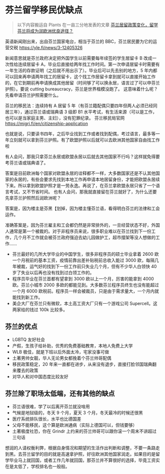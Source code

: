 # 芬兰留学移民优缺点

> 以下内容搬运自 Plants 在一亩三分地发表的文章  [芬兰居留政策变化，留学芬兰将成为润欧洲优良途径？](https://web.archive.org/web/20220525104530/https://www.1point3acres.com/bbs/thread-884628-1-1.html)

英语新闻刚出来，出自芬兰国家电台，相当于芬兰的 BBC，芬兰居民要为它的运营交税 <https://yle.fi/news/3-12405326>

新闻意思就是芬兰政府决定把外国学生以前需要每年续签的学生居留卡 B 改成一次性给连续居留卡 A，毕业后直接给两年找工作时间。第一次申请居留卡时需要有一年生活的存款证明（之后就不用出示了）。毕业后可以先去别的地方，5 年内都可以回来再申请两年找工的居留卡，这个找工作居留卡拿到就可以直接开始工作的，在它到期前再申请换成其他居留（时间够了可以换永居，语言过了可以申芬兰护照）。要说 cutting bureaucracy，芬兰是世界楷模没跑了。
这意味着什么呢？先看申请芬兰护照需要什么。

芬兰的移民法：连续持有 A 居留 5 年（有芬兰籍配偶只要四年但两人必须已经同居三年），通过芬兰语或瑞典语 3 级即 B1 水平考试，有生活来源（可以是工作，也可以是当家庭主男、主妇），没有犯罪纪录。
芬兰移民局官网 <https://migri.fi/en/citizenship-application>

也就是说，只要读书四年，之后毕业找到工作或者找到配偶，考过语言，最多等一年立刻就可以拿到芬兰护照。有了欧盟护照以后就可以去欧洲其他国家自由找工作啦

有人会问，那我只拿芬兰永居或欧盟永居以后就去其他国家不行吗？这样就免得要考芬兰语或瑞典语了。

答案是目前欧洲每个国家对欧盟永居的诠释都不一样，大多数国家还是不认其他国家的永居的，有些会要求先找到本地工作再申请本地居留身份，才能把欧盟永居续下来。所以拿到欧盟护照才是一劳永逸。再说了，在芬兰拿欧盟永居只省了一个语言考试，又不节省时间。
也有人会问，那我就直接留在芬兰就好了，为什么还要先拿芬兰护照然后润欧洲呢？

答案是，因为楼主是芬黑【划掉，因为楼主懂芬兰语，看得明白芬兰的法律和工会运作。

准确答案是，因为芬兰雇主和工会都仍然是非常排外的，一旦经营状态不好，外国人通常是第一个被裁的。对于非程序员来说，很多职业难以在芬兰找到下一份工作，几个月不工作就会被芬兰政府强迫去幼儿园做护工，超市摆架等没人想做的工作……

+ 芬兰最好的几所大学毕业的中国学生，很多非程序员的硕士毕业拿着 2600 欧一个月税前的基本工资，疫情前靠出差补贴税前总收入能过 3000 欧，每隔几年被裁，运气好的找到下一份工作前只失业几个月，但有不少华人白领快 40 岁了失业以后再也没有找到过白领工作的。
+ 程序员毕业在芬兰首都有望拿到 3000 欧以上一个月，厉害的能拿到 4000 欧。芬兰小城市 2000 多欧的都能见到。大多数芬兰程序员终生也没有能超过一个月 6000 欧税前。程序员一样会被裁员，只是由于需求量大，一个月内就能找到新工作。
+ 美企大厂在芬兰只有微软，本土高工资大厂只有一个游戏公司 Supercell。这两家给的钱过 100k 比较多。

## 芬兰的优点

+ LGBTQ 友好社会
+ 产假，生孩子给补助，优秀的免费基础教育，本地人免费上大学
+ WLB 极佳，就是下班以后外面太冷，宅家没事可做
+ 土著男帅女靓，华人无论男女都挽着个芬兰帅哥配偶
+ 移民政策稳定，20 年来一直都在进步，从来没有退步，直接打脸邻国瑞典翻来覆去的政策
+ 对华人和对中国态度比较友好

## 芬兰除了职场太低端，还有其他的缺点

+ 芬兰语很难，学了以后离开芬兰就没啥用
+ 气候是地狱级的，冬天 9 个月，夏天 3 个月，冬天最冷的时候还很黑
+ 医疗系统排队很长，水平也比德国差
+ 父母不能移民，这个算是欧洲通病（实际上德国可以，但钱要够）
+ 土著极度社恐，你在 Grindr 上约来的芬兰帅哥可以跟你滚一个周末不讲超过三句话

想润的人请权衡利弊，根据自身情况和期望的生活作出判断和调整，不要一条路走到黑。去芬兰留学的目的就是高速拿护照，好往欧洲其他国家润走。如果目的是留学毕业马上就回国，或者工作几年就回国，那芬兰并不算很好的选择，毕竟工资实在是太低了，学校排名也一般般。
